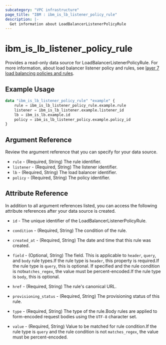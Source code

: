 ```yaml
---
subcategory: "VPC infrastructure"
page_title: "IBM : ibm_is_lb_listener_policy_rule"
description: |-
  Get information about LoadBalancerListenerPolicyRule
---
```


# ibm_is_lb_listener_policy_rule

Provides a read-only data source for LoadBalancerListenerPolicyRule. For more information, about load balancer listener policy and rules, see [layer 7 load balancing policies and rules](https://cloud.ibm.com/docs/vpc?topic=vpc-layer-7-load-balancing).

## Example Usage

```terraform
data "ibm_is_lb_listener_policy_rule" "example" {
	rule = ibm_is_lb_listener_policy_rule.example.rule
	listener = ibm_is_lb_listener.example.listener_id
	lb = ibm_is_lb.example.id
	policy = ibm_is_lb_listener_policy.example.policy_id
}
```

## Argument Reference

Review the argument reference that you can specify for your data source.

- `rule` - (Required, String) The rule identifier.
- `listener` - (Required, String) The listener identifier.
- `lb` - (Required, String) The load balancer identifier.
- `policy` - (Required, String) The policy identifier.

## Attribute Reference

In addition to all argument references listed, you can access the following attribute references after your data source is created.

- `id` - The unique identifier of the LoadBalancerListenerPolicyRule.
- `condition` - (Required, String) The condition of the rule.

- `created_at` - (Required, String) The date and time that this rule was created.

- `field` - (Optional, String) The field. This is applicable to `header`, `query`, and `body` rule types.If the rule type is `header`, this property is required.If the rule type is `query`, this is optional. If specified and the rule condition is not`matches_regex`, the value must be percent-encoded.If the rule type is `body`, this is optional.

- `href` - (Required, String) The rule's canonical URL.

- `provisioning_status` - (Required, String) The provisioning status of this rule.

- `type` - (Required, String) The type of the rule.Body rules are applied to form-encoded request bodies using the `UTF-8` character set.

- `value` - (Required, String) Value to be matched for rule condition.If the rule type is `query` and the rule condition is not `matches_regex`, the value must be percent-encoded.

